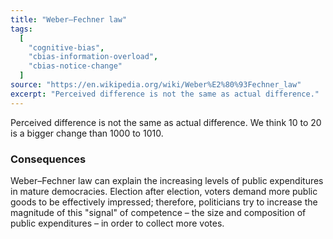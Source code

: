 ```yaml
---
title: "Weber–Fechner law"
tags:
  [
    "cognitive-bias",
    "cbias-information-overload",
    "cbias-notice-change"
  ]
source: "https://en.wikipedia.org/wiki/Weber%E2%80%93Fechner_law"
excerpt: "Perceived difference is not the same as actual difference."
---
```


Perceived difference is not the same as actual difference. We think 10 to 20 is a bigger change than 1000 to 1010.

### Consequences

Weber–Fechner law can explain the increasing levels of public expenditures in mature democracies. Election after election, voters demand more public goods to be effectively impressed; therefore, politicians try to increase the magnitude of this "signal" of competence – the size and composition of public expenditures – in order to collect more votes.


